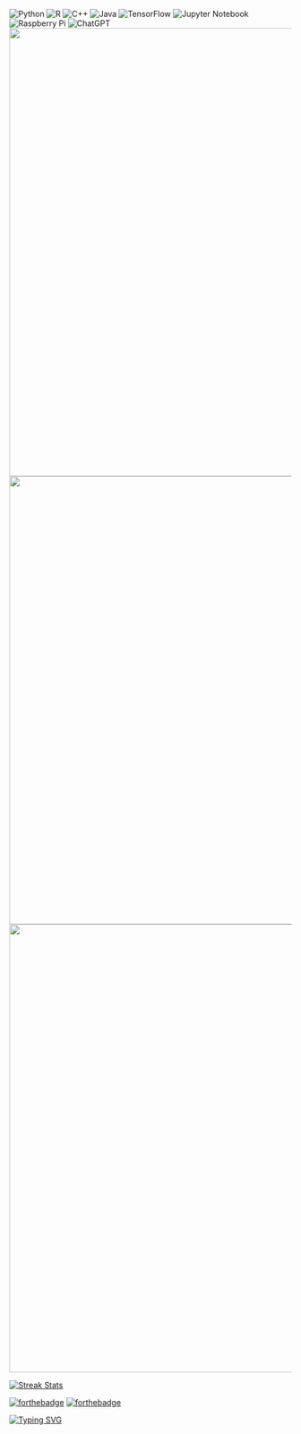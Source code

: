 <!-- [![Typing SVG](https://readme-typing-svg.demolab.com?font=Fira+Code&size=18&pause=1000&color=FF0FFF&vCenter=true&width=435&lines=Привет%2C+I'm+Barbara!)](https://git.io/typing-svg) -->

![Python](https://img.shields.io/badge/python-3670A0?style=for-the-badge&logo=python&logoColor=ffdd54)
![R](https://img.shields.io/badge/r-%23276DC3.svg?style=for-the-badge&logo=r&logoColor=white)
![C++](https://img.shields.io/badge/c++-%2300599C.svg?style=for-the-badge&logo=c%2B%2B&logoColor=white)
![Java](https://img.shields.io/badge/java-%23ED8B00.svg?style=for-the-badge&logo=openjdk&logoColor=white)
![TensorFlow](https://img.shields.io/badge/TensorFlow-%23FF6F00.svg?style=for-the-badge&logo=TensorFlow&logoColor=white)
![Jupyter Notebook](https://img.shields.io/badge/jupyter-%23FA0F00.svg?style=for-the-badge&logo=jupyter&logoColor=white)
![Raspberry Pi](https://img.shields.io/badge/-RaspberryPi-C51A4A?style=for-the-badge&logo=Raspberry-Pi)
![ChatGPT](https://img.shields.io/badge/chatGPT-74aa9c?style=for-the-badge&logo=openai&logoColor=white)
<img src="https://capsule-render.vercel.app/api?type=waving&color=f0f&height=55&section=footer&width=300" width="800">
<img src="output_.gif" width="800"> 
<img src="https://capsule-render.vercel.app/api?type=waving&color=0096FF&height=55&section=header&width=300" width="800">

<!--
[![Top Langs](https://github-readme-stats.vercel.app/api/top-langs/?username=byblis&layout=donut-vertical&bg_color=000000&title_color=f0f&text_color=f0f&height=300)](https://github.com/byblis/github-readme-stats)
 --> 

<!--
[![Ashutosh's github activity graph](https://github-readme-activity-graph.vercel.app/graph?username=byblis&theme=high-contrast&hide_title="True"&height=150&line=0096FF&point=f0f)](https://github.com/ashutosh00710/github-readme-activity-graph)
 --> 

[![Streak Stats](https://github-readme-streak-stats.herokuapp.com?user=byblis&theme=dark&border_radius=1&date_format=%5BY%20%5DM%20j&background=000000&ring=0096FF&fire=ff00ff&stroke=FF00FF&currStreakLabel=ff00ff&currStreakNum=ff00ff&border=FF00FF&sideLabels=FF00FF&dates=0096FF&sideNums=FF00FF)](https://git.io/streak-stats)

[![forthebadge](https://forthebadge.com/images/badges/powered-by-black-magic.svg)](https://forthebadge.com) [![forthebadge](https://forthebadge.com/images/badges/cc-0.svg)](https://forthebadge.com)

[![Typing SVG](https://readme-typing-svg.demolab.com?font=Fira+Code&size=13&duration=713&pause=1000&color=f0f&background=FF30E600&center=false&vCenter=true&multiline=true&random=false&width=800&height=90&lines=%D0%9D%D0%BE%2C+%D0%BA%D0%B0%D0%BA+%D1%82%D1%8B+%D1%82%D0%B5%D0%BF%D0%BB%2C;%D0%B0+%D0%BD%D0%B5+%D0%B3%D0%BE%D1%80%D1%8F%D1%87+%D0%B8+%D0%BD%D0%B5+%D1%85%D0%BE%D0%BB%D0%BE%D0%B4%D0%B5%D0%BD%2C;%D1%82%D0%BE+%D0%B8%D0%B7%D0%B2%D0%B5%D1%80%D0%B3%D0%BD%D1%83+%D1%82%D0%B5%D0%B1%D1%8F+%D0%B8%D0%B7+%D1%83%D1%81%D1%82+%D0%9C%D0%BE%D0%B8%D1%85)](https://git.io/typing-svg)
